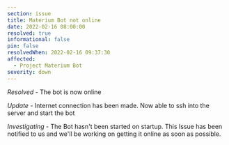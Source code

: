 ```yaml
---
section: issue
title: Materium Bot not online
date: 2022-02-16 08:00:00
resolved: true
informational: false
pin: false
resolvedWhen: 2022-02-16 09:37:30
affected:
  - Project Materium Bot
severity: down
---
```


*Resolved* - The bot is now online

*Update* - Internet connection has been made. Now able to ssh into the server and start the bot

*Investigating* - The Bot hasn't been started on startup. This Issue has been notified to us and we'll be working on getting it online as soon as possible.
